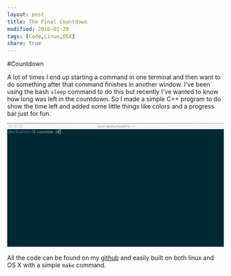 ```yaml
---
layout: post
title: The Final Countdown
modified: 2016-01-29
tags: [Code,Linux,OSX]
share: true
---
```


#Countdown

A lot of times I end up starting a command in one terminal and then want to do something after that command finishes in another window.
I've been using the bash `sleep` command to do this but recently I've wanted to know how long was left in the countdown. So I made a simple
C++ program to do show the time left and added some little things like colors and a progress bar just for fun.

![countdown](/images/countdown.gif)

All the code can be found on my [github] and easily built on both linux and OS X with a simple `make` command.


[github]: http://github.com/tylern4/FinalCountdown

<script>
  (function(i,s,o,g,r,a,m){i['GoogleAnalyticsObject']=r;i[r]=i[r]||function(){
  (i[r].q=i[r].q||[]).push(arguments)},i[r].l=1*new Date();a=s.createElement(o),
  m=s.getElementsByTagName(o)[0];a.async=1;a.src=g;m.parentNode.insertBefore(a,m)
  })(window,document,'script','//www.google-analytics.com/analytics.js','ga');

  ga('create', 'UA-72714958-1', 'auto');
  ga('send', 'pageview');

</script>